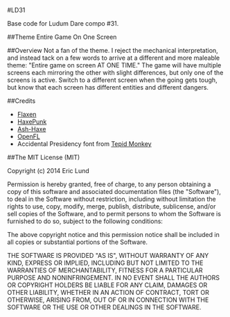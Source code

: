 #LD31

Base code for Ludum Dare compo #31.  

##Theme
Entire Game On One Screen

##Overview
Not a fan of the theme. I reject the mechanical interpretation, and instead tack on a few words to arrive at a different and more maleable theme: "Entire game on screen AT ONE TIME." The game will have multiple screens each mirroring the other with slight differences, but only one of the screens is active. Switch to a different screen when the going gets tough, but know that each screen has different entities and different dangers.

##Credits
* [Flaxen](https://github.com/Scriptorum/Flaxen)
* [HaxePunk](https://github.com/HaxePunk/HaxePunk)
* [Ash-Haxe](https://github.com/nadako/Ash-HaXe)
* [OpenFL](http://www.openfl.org/)
* Accidental Presidency font from [Tepid Monkey](http://www.tepidmonkey.net)

##The MIT License (MIT)

Copyright (c) 2014 Eric Lund

Permission is hereby granted, free of charge, to any person obtaining a copy
of this software and associated documentation files (the "Software"), to deal
in the Software without restriction, including without limitation the rights
to use, copy, modify, merge, publish, distribute, sublicense, and/or sell
copies of the Software, and to permit persons to whom the Software is
furnished to do so, subject to the following conditions:

The above copyright notice and this permission notice shall be included in all
copies or substantial portions of the Software.

THE SOFTWARE IS PROVIDED "AS IS", WITHOUT WARRANTY OF ANY KIND, EXPRESS OR
IMPLIED, INCLUDING BUT NOT LIMITED TO THE WARRANTIES OF MERCHANTABILITY,
FITNESS FOR A PARTICULAR PURPOSE AND NONINFRINGEMENT. IN NO EVENT SHALL THE
AUTHORS OR COPYRIGHT HOLDERS BE LIABLE FOR ANY CLAIM, DAMAGES OR OTHER
LIABILITY, WHETHER IN AN ACTION OF CONTRACT, TORT OR OTHERWISE, ARISING FROM,
OUT OF OR IN CONNECTION WITH THE SOFTWARE OR THE USE OR OTHER DEALINGS IN THE
SOFTWARE.
